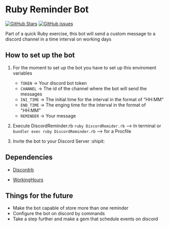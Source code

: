 # Ruby Reminder Bot
[![GitHub Stars](https://img.shields.io/github/stars/julianfere/bot-reminder-ruby?color=yellow)](https://github.com/julianfere/bot-reminder-ruby/stargazers)
[![GitHub issues](https://img.shields.io/github/issues/julianfere/bot-reminder-ruby?color=blueviolet)](https://github.com/julianfere/bot-reminder-ruby/issues)

Part of a quick Ruby exercise, this bot will send a custom message to a discord channel in a time interval on working days


## How to set up the bot

1.
    For the moment to set up the bot you have to set up this enviroment variables 

    - `TOKEN` -> Your discord bot token
    - `CHANNEL` -> The id of the channel where the bot will send the messages
    - `INI_TIME` -> The initial time for the interval in the format of "HH:MM" 
    - `END_TIME` -> The enging time for the interval in the format of "HH:MM"
    - `REMINDER` -> Your message
    
    
2. Execute DiscordReminder.rb
    `ruby DiscordRemider.rb` --> In terminal or
    `bundler exec ruby DiscordReminder.rb` --> for a Procfile
    
3. Invite the bot to your Discord Server :shipit:
    

## Dependencies

- [Discordrb](https://github.com/discordrb/discordrb)

- [WorkingHours](https://github.com/Intrepidd/working_hours)


## Things for the future

- Make the bot capable of store more than one reminder
- Configure the bot on discord by commands
- Take a step further and make a gem that schedule events on discord

